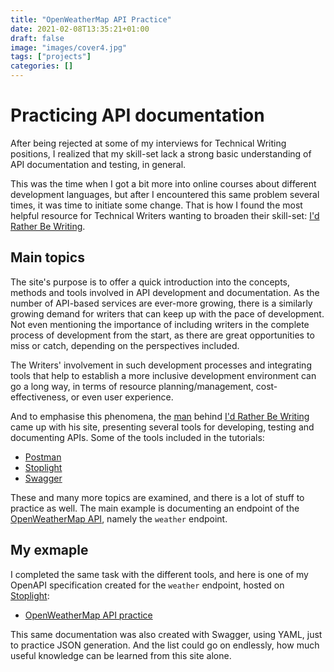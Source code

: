 ```yaml
---
title: "OpenWeatherMap API Practice"
date: 2021-02-08T13:35:21+01:00
draft: false
image: "images/cover4.jpg"
tags: ["projects"]
categories: []
---
```


# Practicing API documentation

After being rejected at some of my interviews for Technical Writing positions, I realized that my skill-set lack a strong basic understanding of API documentation and testing, in general.

This was the time when I got a bit more into online courses about different development languages, but after I encountered this same problem several times, it was time to initiate some change. That is how I found the most helpful resource for Technical Writers wanting to broaden their skill-set: [I'd Rather Be Writing](https://idratherbewriting.com/).

## Main topics

The site's purpose is to offer a quick introduction into the concepts, methods and tools involved in API development and documentation. As the number of API-based services are ever-more growing, there is a similarly growing demand for writers that can keep up with the pace of development. Not even mentioning the importance of including writers in the complete process of development from the start, as there are great opportunities to miss or catch, depending on the perspectives included.

The Writers' involvement in such development processes and integrating tools that help to establish a more inclusive development environment can go a long way, in terms of resource planning/management, cost-effectiveness, or even user experience.

And to emphasise this phenomena, the [man](https://github.com/tomjoht) behind [I'd Rather Be Writing](https://idratherbewriting.com/) came up with his site, presenting several tools for developing, testing and documenting APIs. Some of the tools included in the tutorials:

- [Postman](https://www.postman.com/)
- [Stoplight](https://stoplight.io/)
- [Swagger](https://swagger.io/)

These and many more topics are examined, and there is a lot of stuff to practice as well. The main example is documenting an endpoint of the [OpenWeatherMap API](https://openweathermap.org/api), namely the `weather` endpoint.

## My exmaple

I completed the same task with the different tools, and here is one of my OpenAPI specification created for the `weather` endpoint, hosted on [Stoplight](https://stoplight.io/):

- [OpenWeatherMap API practice](https://dzs-inf-dev.stoplight.io/docs/stoplight-api-tutorial/reference/openweathermap.v1.yaml)

This same documentation was also created with Swagger, using YAML, just to practice JSON generation.
And the list could go on endlessly, how much useful knowledge can be learned from this site alone.